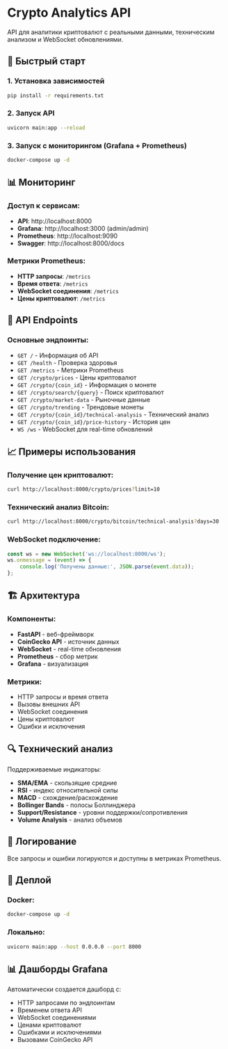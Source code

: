 # Crypto Analytics API

API для аналитики криптовалют с реальными данными, техническим анализом и WebSocket обновлениями.

## 🚀 Быстрый старт

### 1. Установка зависимостей
```bash
pip install -r requirements.txt
```

### 2. Запуск API
```bash
uvicorn main:app --reload
```

### 3. Запуск с мониторингом (Grafana + Prometheus)
```bash
docker-compose up -d
```

## 📊 Мониторинг

### Доступ к сервисам:
- **API**: http://localhost:8000
- **Grafana**: http://localhost:3000 (admin/admin)
- **Prometheus**: http://localhost:9090
- **Swagger**: http://localhost:8000/docs

### Метрики Prometheus:
- **HTTP запросы**: `/metrics`
- **Время ответа**: `/metrics`
- **WebSocket соединения**: `/metrics`
- **Цены криптовалют**: `/metrics`

## 🔧 API Endpoints

### Основные эндпоинты:
- `GET /` - Информация об API
- `GET /health` - Проверка здоровья
- `GET /metrics` - Метрики Prometheus
- `GET /crypto/prices` - Цены криптовалют
- `GET /crypto/{coin_id}` - Информация о монете
- `GET /crypto/search/{query}` - Поиск криптовалют
- `GET /crypto/market-data` - Рыночные данные
- `GET /crypto/trending` - Трендовые монеты
- `GET /crypto/{coin_id}/technical-analysis` - Технический анализ
- `GET /crypto/{coin_id}/price-history` - История цен
- `WS /ws` - WebSocket для real-time обновлений

## 📈 Примеры использования

### Получение цен криптовалют:
```bash
curl http://localhost:8000/crypto/prices?limit=10
```

### Технический анализ Bitcoin:
```bash
curl http://localhost:8000/crypto/bitcoin/technical-analysis?days=30
```

### WebSocket подключение:
```javascript
const ws = new WebSocket('ws://localhost:8000/ws');
ws.onmessage = (event) => {
    console.log('Получены данные:', JSON.parse(event.data));
};
```

## 🏗️ Архитектура

### Компоненты:
- **FastAPI** - веб-фреймворк
- **CoinGecko API** - источник данных
- **WebSocket** - real-time обновления
- **Prometheus** - сбор метрик
- **Grafana** - визуализация

### Метрики:
- HTTP запросы и время ответа
- Вызовы внешних API
- WebSocket соединения
- Цены криптовалют
- Ошибки и исключения

## 🔍 Технический анализ

Поддерживаемые индикаторы:
- **SMA/EMA** - скользящие средние
- **RSI** - индекс относительной силы
- **MACD** - схождение/расхождение
- **Bollinger Bands** - полосы Боллинджера
- **Support/Resistance** - уровни поддержки/сопротивления
- **Volume Analysis** - анализ объемов

## 📝 Логирование

Все запросы и ошибки логируются и доступны в метриках Prometheus.

## 🚀 Деплой

### Docker:
```bash
docker-compose up -d
```

### Локально:
```bash
uvicorn main:app --host 0.0.0.0 --port 8000
```

## 📊 Дашборды Grafana

Автоматически создается дашборд с:
- HTTP запросами по эндпоинтам
- Временем ответа API
- WebSocket соединениями
- Ценами криптовалют
- Ошибками и исключениями
- Вызовами CoinGecko API 